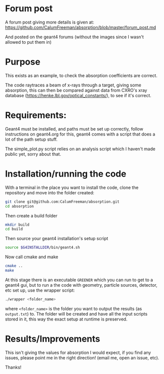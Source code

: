 # Forum post

A forum post giving more details is given at:
https://github.com/CalumFreeman/absorption/blob/master/forum_post.md

And posted on the geant4 forums (without the images since I wasn't allowed to put them in)

# Purpose
This exists as an example, to check the absorption coefficients are correct. 

The code raytraces a beam of x-rays through a target, giving some absorption, this can then be compared against data from CXRO's xray database (https://henke.lbl.gov/optical_constants/), to see if it's correct.

# Requirements:

Geant4 must be installed, and paths must be set up correctly, follow instructions on geant4.org for this, geant4 comes with a script that does a lot of the path setup stuff.

The simple_plot.py script relies on an analysis script which I haven't made public yet, sorry about that.

# Installation/running the code

With a terminal in the place you want to install the code, clone the repository and move into the folder created:

``` sh
git clone git@github.com:CalumFreeman/absorption.git
cd absorption
```
Then create a build folder

``` sh
mkdir build
cd build
```
Then source your geant4 installation's setup script

``` sh
source $G4INSTALLDIR/bin/geant4.sh
```
Now call cmake and make

``` sh
cmake ..
make
```
At this stage there is an executable `GREENER` which you can run to get to a geant4 gui, but to run a the code with geometry, particle sources, detector, etc set up, use the wrapper script:

``` sh
./wrapper <folder_name>
```
where `<folder_name>` is the folder you want to output the results (as `output.txt`) to. The folder will be created and have all the input scripts stored in it, this way the exact setup at runtime is preserved.

# Results/Improvements
This isn't giving the values for absorption I would expect, if you find any issues, please point me in the right direction! (email me, open an issue, etc).

Thanks!
